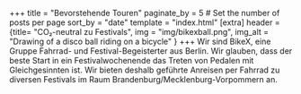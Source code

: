 +++
title = "Bevorstehende Touren"
paginate_by = 5 # Set the number of posts per page
sort_by = "date"
template = "index.html"
[extra]
header = {title= "CO₂-neutral zu Festivals", img = "img/bikexball.png", img_alt = "Drawing of a disco ball riding on a bicycle" }
+++
Wir sind BikeX, eine Gruppe Fahrrad- und Festival-Begeisterter aus Berlin. Wir glauben, dass der beste Start in ein Festivalwochenende das Treten von Pedalen mit Gleichgesinnten ist. Wir bieten deshalb geführte Anreisen per Fahrrad zu diversen Festivals im Raum Brandenburg/Mecklenburg-Vorpommern an.

